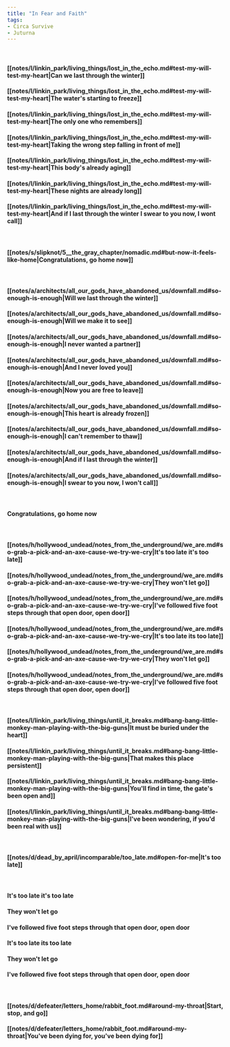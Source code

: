```yaml
---
title: "In Fear and Faith"
tags:
- Circa Survive
- Juturna
---
```

&nbsp;
#### [[notes/l/linkin_park/living_things/lost_in_the_echo.md#test-my-will-test-my-heart|Can we last through the winter]]
#### [[notes/l/linkin_park/living_things/lost_in_the_echo.md#test-my-will-test-my-heart|The water's starting to freeze]]
#### [[notes/l/linkin_park/living_things/lost_in_the_echo.md#test-my-will-test-my-heart|The only one who remembers]]
#### [[notes/l/linkin_park/living_things/lost_in_the_echo.md#test-my-will-test-my-heart|Taking the wrong step falling in front of me]]
#### [[notes/l/linkin_park/living_things/lost_in_the_echo.md#test-my-will-test-my-heart|This body's already aging]]
#### [[notes/l/linkin_park/living_things/lost_in_the_echo.md#test-my-will-test-my-heart|These nights are already long]]
#### [[notes/l/linkin_park/living_things/lost_in_the_echo.md#test-my-will-test-my-heart|And if I last through the winter I swear to you now, I wont call]]
&nbsp;
#### [[notes/s/slipknot/5__the_gray_chapter/nomadic.md#but-now-it-feels-like-home|Congratulations, go home now]]
&nbsp;
#### [[notes/a/architects/all_our_gods_have_abandoned_us/downfall.md#so-enough-is-enough|Will we last through the winter]]
#### [[notes/a/architects/all_our_gods_have_abandoned_us/downfall.md#so-enough-is-enough|Will we make it to see]]
#### [[notes/a/architects/all_our_gods_have_abandoned_us/downfall.md#so-enough-is-enough|I never wanted a partner]]
#### [[notes/a/architects/all_our_gods_have_abandoned_us/downfall.md#so-enough-is-enough|And I never loved you]]
#### [[notes/a/architects/all_our_gods_have_abandoned_us/downfall.md#so-enough-is-enough|Now you are free to leave]]
#### [[notes/a/architects/all_our_gods_have_abandoned_us/downfall.md#so-enough-is-enough|This heart is already frozen]]
#### [[notes/a/architects/all_our_gods_have_abandoned_us/downfall.md#so-enough-is-enough|I can't remember to thaw]]
#### [[notes/a/architects/all_our_gods_have_abandoned_us/downfall.md#so-enough-is-enough|And if I last through the winter]]
#### [[notes/a/architects/all_our_gods_have_abandoned_us/downfall.md#so-enough-is-enough|I swear to you now, I won't call]]
&nbsp;
#### Congratulations, go home now
&nbsp;
#### [[notes/h/hollywood_undead/notes_from_the_underground/we_are.md#so-grab-a-pick-and-an-axe-cause-we-try-we-cry|It's too late it's too late]]
#### [[notes/h/hollywood_undead/notes_from_the_underground/we_are.md#so-grab-a-pick-and-an-axe-cause-we-try-we-cry|They won't let go]]
#### [[notes/h/hollywood_undead/notes_from_the_underground/we_are.md#so-grab-a-pick-and-an-axe-cause-we-try-we-cry|I've followed five foot steps through that open door, open door]]
#### [[notes/h/hollywood_undead/notes_from_the_underground/we_are.md#so-grab-a-pick-and-an-axe-cause-we-try-we-cry|It's too late its too late]]
#### [[notes/h/hollywood_undead/notes_from_the_underground/we_are.md#so-grab-a-pick-and-an-axe-cause-we-try-we-cry|They won't let go]]
#### [[notes/h/hollywood_undead/notes_from_the_underground/we_are.md#so-grab-a-pick-and-an-axe-cause-we-try-we-cry|I've followed five foot steps through that open door, open door]]
&nbsp;
#### [[notes/l/linkin_park/living_things/until_it_breaks.md#bang-bang-little-monkey-man-playing-with-the-big-guns|It must be buried under the heart]]
#### [[notes/l/linkin_park/living_things/until_it_breaks.md#bang-bang-little-monkey-man-playing-with-the-big-guns|That makes this place persistent]]
#### [[notes/l/linkin_park/living_things/until_it_breaks.md#bang-bang-little-monkey-man-playing-with-the-big-guns|You'll find in time, the gate's been open and]]
#### [[notes/l/linkin_park/living_things/until_it_breaks.md#bang-bang-little-monkey-man-playing-with-the-big-guns|I've been wondering, if you'd been real with us]]
&nbsp;
#### [[notes/d/dead_by_april/incomparable/too_late.md#open-for-me|It's too late]]
&nbsp;
#### It's too late it's too late
#### They won't let go
#### I've followed five foot steps through that open door, open door
#### It's too late its too late
#### They won't let go
#### I've followed five foot steps through that open door, open door
&nbsp;
#### [[notes/d/defeater/letters_home/rabbit_foot.md#around-my-throat|Start, stop, and go]]
#### [[notes/d/defeater/letters_home/rabbit_foot.md#around-my-throat|You've been dying for, you've been dying for]]
